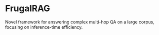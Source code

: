 # FrugalRAG
Novel framework for answering complex multi-hop QA on a large corpus, focusing on inference-time efficiency. 
